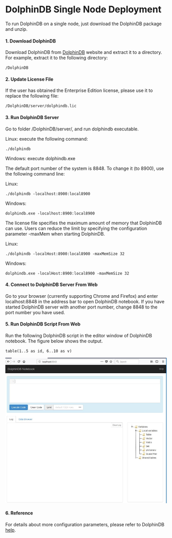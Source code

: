 # DolphinDB Single Node Deployment

To run DolphinDB on a single node, just download the DolphinDB package and unzip.  

#### 1. Download DolphinDB

Download DolphinDB from [DolphinDB](http://www.dolphindb.com/downloads.html) website and extract it to a directory. For example, extract it to the following directory:

```
/DolphinDB
```

#### 2. Update License File 

If the user has obtained the Enterprise Edition license, please use it to replace the following file:

```
/DolphinDB/server/dolphindb.lic
```

#### 3. Run DolphinDB Server

Go to folder /DolphinDB/server/, and run dolphindb executable. 

Linux: execute the following command:
```
./dolphindb
```
Windows: execute dolphindb.exe

The default port number of the system is 8848. To change it (to 8900), use the following command line:

Linux:
```
./dolphindb -localhost:8900:local8900
```

Windows:
```
dolphindb.exe -localhost:8900:local8900
```

The license file specifies the maximum amount of memory that DolphinDB can use. Users can reduce the limit by specifying the configuration parameter -maxMem when starting DolphinDB. 

Linux:
```
./dolphindb -localHost:8900:local8900 -maxMemSize 32
```
Windows:
```
dolphindb.exe -localHost:8900:local8900 -maxMemSize 32
```

#### 4. Connect to DolphinDB Server From Web

Go to your browser (currently supporting Chrome and Firefox) and enter localhost:8848 in the address bar to open DolphinDB notebook. If you have started DolphinDB server with another port number, change 8848 to the port number you have used.


#### 5. Run DolphinDB Script From Web

Run the following DolphinDB script in the editor window of DolphinDB notebook. The figure below shows the output.

```
table(1..5 as id, 6..10 as v)
```
![](images/single_web.JPG)


#### 6. Reference

For details about more configuration parameters, please refer to DolphinDB [help](http://dolphindb.com/help/).

